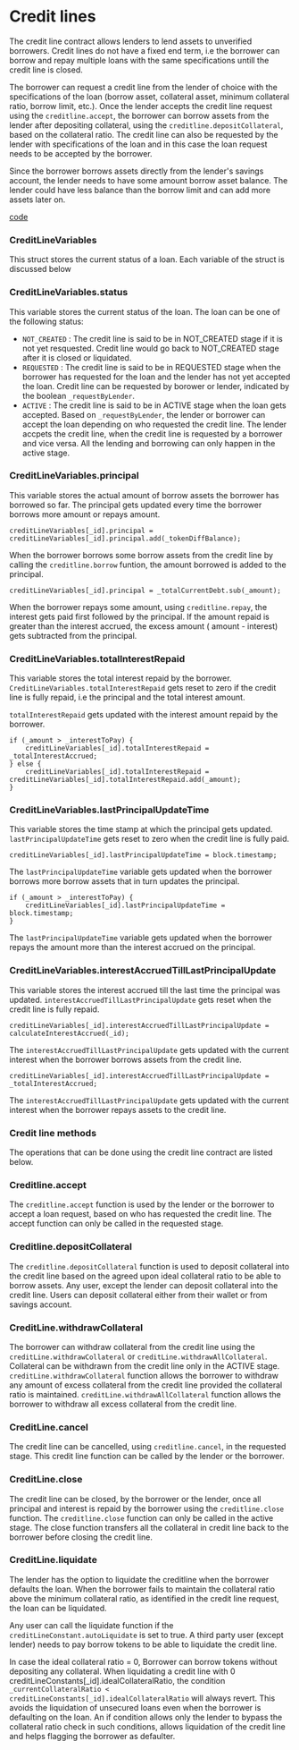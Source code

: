 # Credit lines

The credit line contract allows lenders to lend assets to unverified borrowers. Credit lines do not have a fixed end term, i.e the borrower can borrow and repay multiple loans with the same specifications untill the credit line is closed.

The borrower can request a credit line from the lender of choice with the specifications of the loan (borrow asset, collateral asset, minimum collateral ratio, borrow limit, etc.). Once the lender accepts the credit line request using the `creditline.accept`, the borrower can borrow assets from the lender after depositing collateral, using the `creditline.depositCollateral`, based on the collateral ratio. The credit line can also be requested by the lender with specifications of the loan and in this case the loan request needs to be accepted by the borrower.

Since the borrower borrows assets directly from the lender's savings account, the lender needs to have some amount borrow asset balance. The lender could have less balance than the borrow limit and can add more assets later on.

[code](/contracts/CreditLine/CreditLine.sol)

### CreditLineVariables

This struct stores the current status of a loan. Each variable of the struct is discussed below

### CreditLineVariables.status

This variable stores the current status of the loan. The loan can be one of the following status:

- `NOT_CREATED` : The credit line is said to be in NOT_CREATED stage if it is not yet resquested. Credit line would go back to NOT_CREATED stage after it is closed or liquidated.
- `REQUESTED` : The credit line is said to be in REQUESTED stage when the borrower has requested for the loan and the lender has not yet accepted the loan. Credit line can be requested by borower or lender, indicated by the boolean `_requestByLender`. 
- `ACTIVE` : The credit line is said to be in ACTIVE stage when the loan gets accepted. Based on `_requestByLender`, the lender or borrower can accept the loan depending on who requested the credit line. The lender accpets the credit line, when the credit line is requested by a borrower and vice versa. All the lending and borrowing can only happen in the active stage.

### CreditLineVariables.principal

This variable stores the actual amount of borrow assets the borrower has borrowed so far. The principal gets updated every time the borrower borrows more amount or repays amount. 

```solidity
creditLineVariables[_id].principal = creditLineVariables[_id].principal.add(_tokenDiffBalance);
```

When the borrower borrows some borrow assets from the credit line by calling the `creditline.borrow` funtion, the amount borrowed is added to the principal.

```solidity
creditLineVariables[_id].principal = _totalCurrentDebt.sub(_amount);
```

When the borrower repays some amount, using `creditline.repay`, the interest gets paid first followed by the principal. If the amount repaid is greater than the interest accrued, the excess amount ( amount - interest) gets subtracted from the principal.

### CreditLineVariables.totalInterestRepaid

This variable stores the total interest repaid by the borrower. `CreditLineVariables.totalInterestRepaid` gets reset to zero if the credit line is fully repaid, i.e the principal and the total interest amount.

`totalInterestRepaid` gets updated with the interest amount repaid by the borrower.

```solidity
if (_amount > _interestToPay) {
    creditLineVariables[_id].totalInterestRepaid = _totalInterestAccrued;
} else {
    creditLineVariables[_id].totalInterestRepaid = creditLineVariables[_id].totalInterestRepaid.add(_amount);
}
```

### CreditLineVariables.lastPrincipalUpdateTime

This variable stores the time stamp at which the principal gets updated. `lastPrincipalUpdateTime` gets reset to zero when the credit line is fully paid.

```solidity
creditLineVariables[_id].lastPrincipalUpdateTime = block.timestamp;
```
The `lastPrincipalUpdateTime` variable gets updated when the borrower borrows more borrow assets that in turn updates the principal.

```solidity
if (_amount > _interestToPay) {
    creditLineVariables[_id].lastPrincipalUpdateTime = block.timestamp;
}
```
The `lastPrincipalUpdateTime` variable gets updated when the borrower repays the amount more than the interest accrued on the principal.

### CreditLineVariables.interestAccruedTillLastPrincipalUpdate

This variable stores the interest accrued till the last time the principal was updated. `interestAccruedTillLastPrincipalUpdate` gets reset when the credit line is fully repaid.

```solidity
creditLineVariables[_id].interestAccruedTillLastPrincipalUpdate = calculateInterestAccrued(_id);
```

The `interestAccruedTillLastPrincipalUpdate` gets updated with the current interest when the borrower borrows assets from the credit line.

```solidity
creditLineVariables[_id].interestAccruedTillLastPrincipalUpdate = _totalInterestAccrued;
```

The `interestAccruedTillLastPrincipalUpdate` gets updated with the current interest when the borrower repays assets to the credit line.

### Credit line methods

The operations that can be done using the credit line contract are listed below. 

### Creditline.accept

The `creditline.accept` function is used by the lender or the borrower to accept a loan request, based on who has requested the credit line. The accept function can only be called in the requested stage.

### Creditline.depositCollateral

The `creditline.depositCollateral` function is used to deposit collateral into the credit line based on the agreed upon ideal collateral ratio to be able to borrow assets. Any user, except the lender can deposit collateral into the credit line. Users can deposit collateral either from their wallet or from savings account.

### CreditLine.withdrawCollateral

The borrower can withdraw collateral from the credit line using the `creditLine.withdrawCollateral` or `creditLine.withdrawAllCollateral`. Collateral can be withdrawn from the credit line only in the ACTIVE stage. `creditLine.withdrawCollateral` function allows the borrower to withdraw any amount of excess collateral from the credit line provided the collateral ratio is maintained. `creditLine.withdrawAllCollateral` function allows the borrower to withdraw all excess collateral from the credit line.

### CreditLine.cancel

The credit line can be cancelled, using `creditline.cancel`, in the requested stage. This credit line function can be called by the lender or the borrower.

### CreditLine.close

The credit line can be closed, by the borrower or the lender, once all principal and interest is repaid by the borrower using the `creditline.close` function. The `creditline.close` function can only be called in the active stage. The close function transfers all the collateral in credit line back to the borrower before closing the credit line.

### CreditLine.liquidate

The lender has the option to liquidate the creditline when the borrower defaults the loan. When the borrower fails to maintain the collateral ratio above the minimum collateral ratio, as identified in the credit line request, the loan can be liquidated.

Any user can call the liquidate function if the `creditLineConstant.autoLiquidate` is set to true. A third party user (except lender) needs to pay borrow tokens to be able to liquidate the credit line.

In case the ideal collateral ratio = 0, Borrower can borrow tokens without depositing any collateral. When liquidating a credit line with 0 creditLineConstants[_id].idealCollateralRatio, the condition `_currentCollateralRatio < creditLineConstants[_id].idealCollateralRatio` will always revert. This avoids the liquidation of unsecured loans even when the borrower is defaulting on the loan. An if condition allows only the lender to bypass the collateral ratio check in such conditions, allows liquidation of the credit line and helps flagging the borrower as defaulter.

